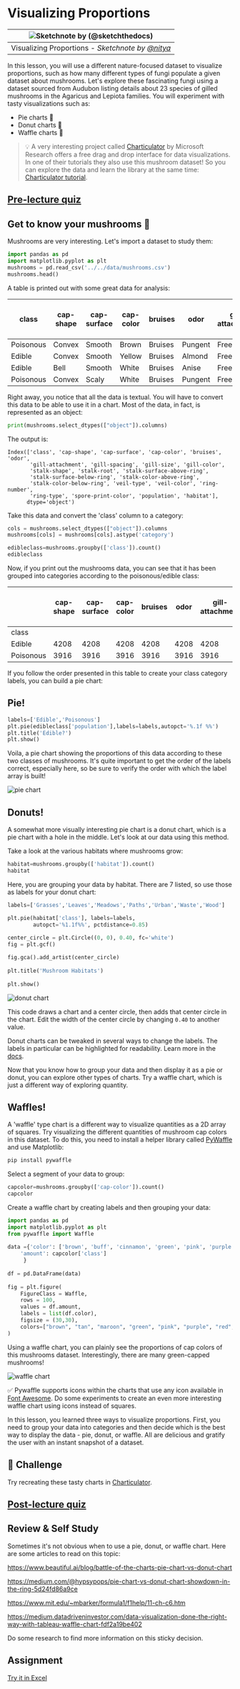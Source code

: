 # Visualizing Proportions

|![ Sketchnote by [(@sketchthedocs)](https://sketchthedocs.dev) ](../../sketchnotes/11-Visualizing-Proportions.png)|
|:---:|
|Visualizing Proportions - _Sketchnote by [@nitya](https://twitter.com/nitya)_ |

In this lesson, you will use a different nature-focused dataset to visualize proportions, such as how many different types of fungi populate a given dataset about mushrooms. Let's explore these fascinating fungi using a dataset sourced from Audubon listing details about 23 species of gilled mushrooms in the Agaricus and Lepiota families. You will experiment with tasty visualizations such as:

- Pie charts 🥧
- Donut charts 🍩
- Waffle charts 🧇

> 💡 A very interesting project called [Charticulator](https://charticulator.com) by Microsoft Research offers a free drag and drop interface for data visualizations. In one of their tutorials they also use this mushroom dataset! So you can explore the data and learn the library at the same time: [Charticulator tutorial](https://charticulator.com/tutorials/tutorial4.html).

## [Pre-lecture quiz](https://red-water-0103e7a0f.azurestaticapps.net/quiz/20)

## Get to know your mushrooms 🍄

Mushrooms are very interesting. Let's import a dataset to study them:

```python
import pandas as pd
import matplotlib.pyplot as plt
mushrooms = pd.read_csv('../../data/mushrooms.csv')
mushrooms.head()
```
A table is printed out with some great data for analysis:


| class     | cap-shape | cap-surface | cap-color | bruises | odor    | gill-attachment | gill-spacing | gill-size | gill-color | stalk-shape | stalk-root | stalk-surface-above-ring | stalk-surface-below-ring | stalk-color-above-ring | stalk-color-below-ring | veil-type | veil-color | ring-number | ring-type | spore-print-color | population | habitat |
| --------- | --------- | ----------- | --------- | ------- | ------- | --------------- | ------------ | --------- | ---------- | ----------- | ---------- | ------------------------ | ------------------------ | ---------------------- | ---------------------- | --------- | ---------- | ----------- | --------- | ----------------- | ---------- | ------- |
| Poisonous | Convex    | Smooth      | Brown     | Bruises | Pungent | Free            | Close        | Narrow    | Black      | Enlarging   | Equal      | Smooth                   | Smooth                   | White                  | White                  | Partial   | White      | One         | Pendant   | Black             | Scattered  | Urban   |
| Edible    | Convex    | Smooth      | Yellow    | Bruises | Almond  | Free            | Close        | Broad     | Black      | Enlarging   | Club       | Smooth                   | Smooth                   | White                  | White                  | Partial   | White      | One         | Pendant   | Brown             | Numerous   | Grasses |
| Edible    | Bell      | Smooth      | White     | Bruises | Anise   | Free            | Close        | Broad     | Brown      | Enlarging   | Club       | Smooth                   | Smooth                   | White                  | White                  | Partial   | White      | One         | Pendant   | Brown             | Numerous   | Meadows |
| Poisonous | Convex    | Scaly       | White     | Bruises | Pungent | Free            | Close        | Narrow    | Brown      | Enlarging   | Equal      | Smooth                   | Smooth                   | White                  | White                  | Partial   | White      | One         | Pendant   | Black             | Scattered  | Urban   |

Right away, you notice that all the data is textual. You will have to convert this data to be able to use it in a chart. Most of the data, in fact, is represented as an object:

```python
print(mushrooms.select_dtypes(["object"]).columns)
```

The output is:

```output
Index(['class', 'cap-shape', 'cap-surface', 'cap-color', 'bruises', 'odor',
       'gill-attachment', 'gill-spacing', 'gill-size', 'gill-color',
       'stalk-shape', 'stalk-root', 'stalk-surface-above-ring',
       'stalk-surface-below-ring', 'stalk-color-above-ring',
       'stalk-color-below-ring', 'veil-type', 'veil-color', 'ring-number',
       'ring-type', 'spore-print-color', 'population', 'habitat'],
      dtype='object')
```
Take this data and convert the 'class' column to a category:

```python
cols = mushrooms.select_dtypes(["object"]).columns
mushrooms[cols] = mushrooms[cols].astype('category')
```

```python
edibleclass=mushrooms.groupby(['class']).count()
edibleclass
```

Now, if you print out the mushrooms data, you can see that it has been grouped into categories according to the poisonous/edible class:


|           | cap-shape | cap-surface | cap-color | bruises | odor | gill-attachment | gill-spacing | gill-size | gill-color | stalk-shape | ... | stalk-surface-below-ring | stalk-color-above-ring | stalk-color-below-ring | veil-type | veil-color | ring-number | ring-type | spore-print-color | population | habitat |
| --------- | --------- | ----------- | --------- | ------- | ---- | --------------- | ------------ | --------- | ---------- | ----------- | --- | ------------------------ | ---------------------- | ---------------------- | --------- | ---------- | ----------- | --------- | ----------------- | ---------- | ------- |
| class     |           |             |           |         |      |                 |              |           |            |             |     |                          |                        |                        |           |            |             |           |                   |            |         |
| Edible    | 4208      | 4208        | 4208      | 4208    | 4208 | 4208            | 4208         | 4208      | 4208       | 4208        | ... | 4208                     | 4208                   | 4208                   | 4208      | 4208       | 4208        | 4208      | 4208              | 4208       | 4208    |
| Poisonous | 3916      | 3916        | 3916      | 3916    | 3916 | 3916            | 3916         | 3916      | 3916       | 3916        | ... | 3916                     | 3916                   | 3916                   | 3916      | 3916       | 3916        | 3916      | 3916              | 3916       | 3916    |

If you follow the order presented in this table to create your class category labels, you can build a pie chart:

## Pie!

```python
labels=['Edible','Poisonous']
plt.pie(edibleclass['population'],labels=labels,autopct='%.1f %%')
plt.title('Edible?')
plt.show()
```
Voila, a pie chart showing the proportions of this data according to these two classes of mushrooms. It's quite important to get the order of the labels correct, especially here, so be sure to verify the order with which the label array is built!

![pie chart](images/pie1-wb.png)

## Donuts!

A somewhat more visually interesting pie chart is a donut chart, which is a pie chart with a hole in the middle. Let's look at our data using this method.

Take a look at the various habitats where mushrooms grow:

```python
habitat=mushrooms.groupby(['habitat']).count()
habitat
```
Here, you are grouping your data by habitat. There are 7 listed, so use those as labels for your donut chart:

```python
labels=['Grasses','Leaves','Meadows','Paths','Urban','Waste','Wood']

plt.pie(habitat['class'], labels=labels,
        autopct='%1.1f%%', pctdistance=0.85)
  
center_circle = plt.Circle((0, 0), 0.40, fc='white')
fig = plt.gcf()

fig.gca().add_artist(center_circle)
  
plt.title('Mushroom Habitats')
  
plt.show()
```

![donut chart](images/donut-wb.png)

This code draws a chart and a center circle, then adds that center circle in the chart. Edit the width of the center circle by changing `0.40` to another value.

Donut charts can be tweaked in several ways to change the labels. The labels in particular can be highlighted for readability. Learn more in the [docs](https://matplotlib.org/stable/gallery/pie_and_polar_charts/pie_and_donut_labels.html?highlight=donut).

Now that you know how to group your data and then display it as a pie or donut, you can explore other types of charts. Try a waffle chart, which is just a different way of exploring quantity.
## Waffles!

A 'waffle' type chart is a different way to visualize quantities as a 2D array of squares. Try visualizing the different quantities of mushroom cap colors in this dataset. To do this, you need to install a helper library called [PyWaffle](https://pypi.org/project/pywaffle/) and use Matplotlib:

```python
pip install pywaffle
```

Select a segment of your data to group:

```python
capcolor=mushrooms.groupby(['cap-color']).count()
capcolor
```

Create a waffle chart by creating labels and then grouping your data:

```python
import pandas as pd
import matplotlib.pyplot as plt
from pywaffle import Waffle
  
data ={'color': ['brown', 'buff', 'cinnamon', 'green', 'pink', 'purple', 'red', 'white', 'yellow'],
    'amount': capcolor['class']
     }
  
df = pd.DataFrame(data)
  
fig = plt.figure(
    FigureClass = Waffle,
    rows = 100,
    values = df.amount,
    labels = list(df.color),
    figsize = (30,30),
    colors=["brown", "tan", "maroon", "green", "pink", "purple", "red", "whitesmoke", "yellow"],
)
```

Using a waffle chart, you can plainly see the proportions of cap colors of this mushrooms dataset. Interestingly, there are many green-capped mushrooms!

![waffle chart](images/waffle.png)

✅ Pywaffle supports icons within the charts that use any icon available in [Font Awesome](https://fontawesome.com/). Do some experiments to create an even more interesting waffle chart using icons instead of squares.

In this lesson, you learned three ways to visualize proportions. First, you need to group your data into categories and then decide which is the best way to display the data - pie, donut, or waffle. All are delicious and gratify the user with an instant snapshot of a dataset.

## 🚀 Challenge

Try recreating these tasty charts in [Charticulator](https://charticulator.com).
## [Post-lecture quiz](https://red-water-0103e7a0f.azurestaticapps.net/quiz/21)

## Review & Self Study

Sometimes it's not obvious when to use a pie, donut, or waffle chart. Here are some articles to read on this topic:

https://www.beautiful.ai/blog/battle-of-the-charts-pie-chart-vs-donut-chart

https://medium.com/@hypsypops/pie-chart-vs-donut-chart-showdown-in-the-ring-5d24fd86a9ce

https://www.mit.edu/~mbarker/formula1/f1help/11-ch-c6.htm

https://medium.datadriveninvestor.com/data-visualization-done-the-right-way-with-tableau-waffle-chart-fdf2a19be402

Do some research to find more information on this sticky decision.
## Assignment

[Try it in Excel](assignment.md)
